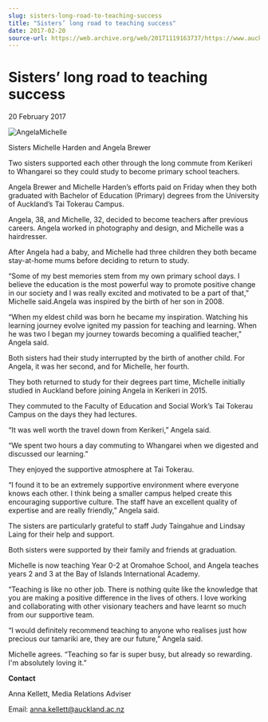 ```yaml
---
slug: sisters-long-road-to-teaching-success
title: "Sisters’ long road to teaching success"
date: 2017-02-20
source-url: https://web.archive.org/web/20171119163737/https://www.auckland.ac.nz/en/about/news-events-and-notices/news/news-2017/02/sisters_-long-road-to-teaching-success.html
---
```

Sisters’ long road to teaching success
======================================

20 February 2017

![AngelaMichelle](https://www.auckland.ac.nz/en/about/news-events-and-notices/news/news-2017/02/sisters_-long-road-to-teaching-success/_jcr_content/par/textimage/image.img.jpg/1487546166255.jpg "AngelaMichelle")

Sisters Michelle Harden and Angela Brewer

Two sisters supported each other through the long commute from Kerikeri to Whangarei so they could study to become primary school teachers.

Angela Brewer and Michelle Harden’s efforts paid on Friday when they both graduated with Bachelor of Education (Primary) degrees from the University of Auckland’s Tai Tokerau Campus.

Angela, 38, and Michelle, 32, decided to become teachers after previous careers. Angela worked in photography and design, and Michelle was a hairdresser.

After Angela had a baby, and Michelle had three children they both became stay-at-home mums before deciding to return to study.

“Some of my best memories stem from my own primary school days. I believe the education is the most powerful way to promote positive change in our society and I was really excited and motivated to be a part of that,” Michelle said.Angela was inspired by the birth of her son in 2008.

“When my eldest child was born he became my inspiration. Watching his learning journey evolve ignited my passion for teaching and learning. When he was two I began my journey towards becoming a qualified teacher,” Angela said.

Both sisters had their study interrupted by the birth of another child. For Angela, it was her second, and for Michelle, her fourth.

They both returned to study for their degrees part time, Michelle initially studied in Auckland before joining Angela in Kerikeri in 2015.

They commuted to the Faculty of Education and Social Work’s Tai Tokerau Campus on the days they had lectures.

“It was well worth the travel down from Kerikeri,” Angela said.

“We spent two hours a day commuting to Whangarei when we digested and discussed our learning.”

They enjoyed the supportive atmosphere at Tai Tokerau.

“I found it to be an extremely supportive environment where everyone knows each other. I think being a smaller campus helped create this encouraging supportive culture. The staff have an excellent quality of expertise and are really friendly,” Angela said.

The sisters are particularly grateful to staff Judy Taingahue and Lindsay Laing for their help and support.

Both sisters were supported by their family and friends at graduation.

Michelle is now teaching Year 0-2 at Oromahoe School, and Angela teaches years 2 and 3 at the Bay of Islands International Academy.

“Teaching is like no other job. There is nothing quite like the knowledge that you are making a positive difference in the lives of others. I love working and collaborating with other visionary teachers and have learnt so much from our supportive team.

“I would definitely recommend teaching to anyone who realises just how precious our tamariki are, they are our future,” Angela said.

Michelle agrees. “Teaching so far is super busy, but already so rewarding. I'm absolutely loving it.”

**Contact**

Anna Kellett, Media Relations Adviser

Email: [anna.kellett@auckland.ac.nz](http://auckland.ac.nz/)